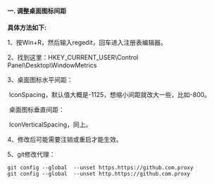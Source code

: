 #### 一. 调整桌面图标间距

**具体方法如下:**

1、按Win+R，然后输入regedit，回车进入注册表编辑器。

2、找到这里：HKEY_CURRENT_USER\Control Panel\Desktop\WindowMetrics

3、桌面图标水平间距：

​	IconSpacing，默认值大概是-1125，想缩小间距就改大一些，比如-800。

​	桌面图标垂直间距：

​	IconVerticalSpacing，同上。

4、修改后可能需要注销或重启才能生效。

5、git修改代理：

```text
git config --global  --unset https.https://github.com.proxy 
git config --global  --unset http.https://github.com.proxy 
```